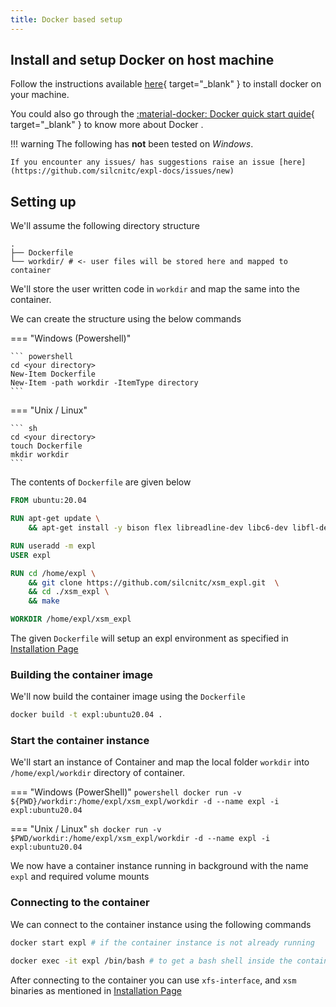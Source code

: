 ```yaml
---
title: Docker based setup
---
```


## Install and setup Docker on host machine

Follow the instructions available [here](https://docs.docker.com/get-docker/){ target="_blank" } to install docker on your machine.

You could also go through the [:material-docker: Docker quick start quide](https://docs.docker.com/get-started/){ target="_blank" }  to know more about Docker .

!!! warning
    The following has **not** been tested on _Windows_.
    
    If you encounter any issues/ has suggestions raise an issue [here](https://github.com/silcnitc/expl-docs/issues/new)

## Setting up

We'll assume the following directory structure

``` plaintext
.
├── Dockerfile
└── workdir/ # <- user files will be stored here and mapped to container
```

We'll store the user written code in `workdir` and map the same into the container.

We can create the structure using the below commands

=== "Windows (Powershell)"

    ``` powershell
    cd <your directory>
    New-Item Dockerfile
    New-Item -path workdir -ItemType directory
    ```

=== "Unix / Linux"

    ``` sh
    cd <your directory>
    touch Dockerfile
    mkdir workdir
    ```

The contents of `Dockerfile` are given below

``` Dockerfile
FROM ubuntu:20.04

RUN apt-get update \
    && apt-get install -y bison flex libreadline-dev libc6-dev libfl-dev wget vim make gcc curl git build-essential

RUN useradd -m expl
USER expl

RUN cd /home/expl \
    && git clone https://github.com/silcnitc/xsm_expl.git  \
    && cd ./xsm_expl \
    && make

WORKDIR /home/expl/xsm_expl
```

The given `Dockerfile` will setup an expl environment as specified in [Installation Page](./install.md)

### Building the container image

We'll now build the container image using the `Dockerfile`

```sh
docker build -t expl:ubuntu20.04 .
```

### Start the container instance

We'll start an instance of Container and map the local folder `workdir` into `/home/expl/workdir` directory of container.

=== "Windows (PowerShell)"
    ``` powershell
    docker run -v ${PWD}/workdir:/home/expl/xsm_expl/workdir -d --name expl -i expl:ubuntu20.04
    ```

=== "Unix / Linux"
    ``` sh
    docker run -v $PWD/workdir:/home/expl/xsm_expl/workdir -d --name expl -i expl:ubuntu20.04 
    ```

We now have a container instance running in background with the name `expl` and required volume mounts

### Connecting to the container

We can connect to the container instance using the following commands

```sh
docker start expl # if the container instance is not already running

docker exec -it expl /bin/bash # to get a bash shell inside the container
```

After connecting to the container you can use `xfs-interface`, and `xsm` binaries as mentioned in [Installation Page](./install.md)
